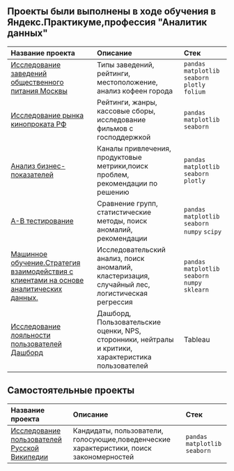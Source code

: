 ## Проекты были выполнены в ходе обучения в Яндекс.Практикуме,профессия "Аналитик данных"


| Название проекта      | Описание                       | Стек                       |
| :-------------------- | :----------------------------- |:---------------------------|
| [Исследование заведений общественного питания Москвы](https://github.com/Elenavasko/Project-/blob/main/Исследование%20заведений%20общественного%20питания%20г.Москвы/Исследование%20заведений%20общественного%20питания%20Москвы%20(2)%20(1).pdf) | Типы заведений, рейтинги, местоположение, анализ кофеен города | `pandas` `matplotlib` `seaborn` `plotly` `folium`|
|[Исследование рынка кинопроката РФ](https://github.com/Elenavasko/Project-/blob/main/Проект%20кинопрокат/Исследование%20рынка%20российского%20кинопроката%20(1).pdf)|Рейтинги, жанры, кассовые сборы, исследование фильмов с господдержкой|`pandas` `matplotlib` `seaborn`|
|[Анализ бизнес-показателей](https://github.com/Elenavasko/Project-/blob/main/Анализ%20бизнес-показателей/Анализ%20бизнес-показателей%20(1).pdf)|Каналы привлечения, продуктовые метрики,поиск проблем, рекомендации по решению|`pandas` `matplotlib` `seaborn` `plotly`|
|[А-В тестирование](https://github.com/Elenavasko/Project-/blob/main/А-В%20тестирование/ABrtests%20(1)-Copy1%20(1).ipynb)|Сравнение групп, статистические методы, поиск аномалий, рекомендации|`pandas` `matplotlib` `seaborn` `numpy` `scipy`|
|[Машинное обучение.Стратегия взаимодействия с клиентами на основе аналитических данных. ](https://github.com/Elenavasko/Project-/blob/main/Машинное%20обучение%20в%20аналитике/project_ML.ipynb)|Исследовательский анализ, поиск аномалий, кластеризация, случайный лес, логистическая регрессия|`pandas` `matplotlib` `seaborn` `numpy` `sklearn`|
|[Исследование лояльности пользователей Дашборд](https://public.tableau.com/views/NPS_16759507026510/Dashboard1?:language=en-US&:display_count=n&:origin=viz_share_link)|Дашборд, Пользовательские оценки, NPS, сторонники, нейтралы и критики, характеристика пользователей|Tableau|
## Самостоятельные проекты
| Название проекта      | Описание                       | Стек                       |
| :-------------------- | :----------------------------- |:---------------------------|
|[Исследование пользователей Русской Википедии](https://github.com/Elenavasko/Project-/blob/main/Выборы%20в%20Русскую%20Википедию/arb_com%20(2).ipynb)|Кандидаты, пользователи, голосующие,поведенческие характеристики, поиск закономерностей |`pandas` `matplotlib` `seaborn` |
